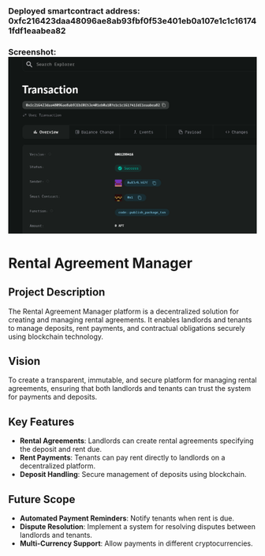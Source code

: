 ### Deployed smartcontract address: 0xfc216423daa48096ae8ab93fbf0f53e401eb0a107e1c1c161741fdf1eaabea82

### Screenshot: ![alt text](image.png)

# Rental Agreement Manager

## Project Description
The Rental Agreement Manager platform is a decentralized solution for creating and managing rental agreements. It enables landlords and tenants to manage deposits, rent payments, and contractual obligations securely using blockchain technology.

## Vision
To create a transparent, immutable, and secure platform for managing rental agreements, ensuring that both landlords and tenants can trust the system for payments and deposits.

## Key Features
- **Rental Agreements**: Landlords can create rental agreements specifying the deposit and rent due.
- **Rent Payments**: Tenants can pay rent directly to landlords on a decentralized platform.
- **Deposit Handling**: Secure management of deposits using blockchain.

## Future Scope
- **Automated Payment Reminders**: Notify tenants when rent is due.
- **Dispute Resolution**: Implement a system for resolving disputes between landlords and tenants.
- **Multi-Currency Support**: Allow payments in different cryptocurrencies.

